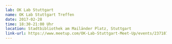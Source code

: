 ```yaml
---
lab: OK Lab Stuttgart
name: OK Lab Stuttgart Treffen
date: 2017-02-28
time: 18:30-21:00 Uhr
location: Stadtbibliothek am Mailänder Platz, Stuttgart
link-url: https://www.meetup.com/OK-Lab-Stuttgart-Meet-Up/events/237187243/
---
```

